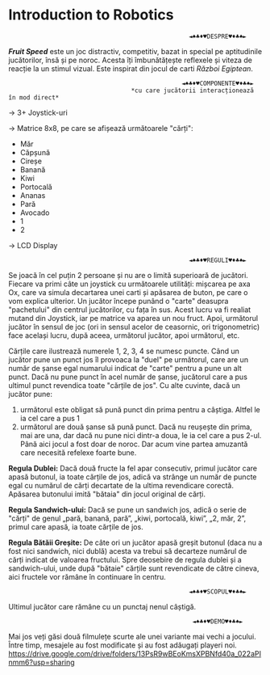 # Introduction to Robotics

                                                      ◄♠♣♦♥DESPRE♥♦♣♠►
*__Fruit Speed__* este un joc distractiv, competitiv, bazat in special pe aptitudinile jucătorilor, însă și pe noroc. Acesta îți îmbunătățește reflexele și viteza de reacție la un stimul vizual. Este inspirat din jocul de carti *Război Egiptean*.

                                                    ◄♠♣♦♥COMPONENTE♥♦♣♠►
                                      *cu care jucătorii interacționează în mod direct*
→ 3+ Joystick-uri

→ Matrice 8x8, pe care se afișează următoarele "cărți":
  - Măr
  - Căpșună
  - Cireșe
  - Banană
  - Kiwi
  - Portocală
  - Ananas
  - Pară
  - Avocado
  - 1
  - 2
  
→ LCD Display

                                                      ◄♠♣♦♥REGULI♥♦♣♠►
Se joacă în cel puțin 2 persoane și nu are o limită superioară de jucători.
Fiecare va primi câte un joystick cu următoarele utilități: mișcarea pe axa Ox, care va simula decartarea unei carti și apăsarea de buton, pe care o vom explica ulterior.
Un jucător începe punând o "carte" deasupra "pachetului" din centrul jucătorilor, cu fața în sus. Acest lucru va fi realiat mutand din Joystick, iar pe matrice va aparea un nou fruct. Apoi, următorul jucător în sensul de joc (ori in sensul acelor de ceasornic, ori trigonometric) face același lucru, după aceea, următorul jucător, apoi următorul, etc.

Cărțile care ilustrează numerele 1, 2, 3, 4 se numesc puncte. Când un jucător pune un punct jos îl provoaca la "duel" pe următorul, care are un număr de șanse egal numarului indicat de "carte" pentru a pune un alt punct. Dacă nu pune punct în acel număr de șanse, jucătorul care a pus ultimul punct revendica toate "cărțile de jos". Cu alte cuvinte, dacă un jucător pune:
1. următorul este obligat să pună punct din prima pentru a câștiga. Altfel le ia cel care a pus 1
2. următorul are două șanse să pună punct. Dacă nu reușește din prima, mai are una, dar dacă nu pune nici dintr-a doua, le ia cel care a pus 2-ul.
Până aici jocul a fost doar de noroc. Dar acum vine partea amuzantă care necesită refelexe foarte bune.

**Regula Dublei:** Dacă două fructe la fel apar consecutiv, primul jucător care apasă butonul, ia toate cărțile de jos, adică va strânge un număr de puncte egal cu numărul de cărți decartate de la ultima revendicare corectă. Apăsarea butonului imită "bătaia" din jocul original de cărți.

**Regula Sandwich-ului:** Dacă se pune un sandwich jos, adică o serie de "cărți" de genul „pară, banană, pară”, „kiwi, portocală, kiwi”, „2, măr, 2”, primul care apasă, ia toate cărțile de jos.

**Regula Bătăii Greșite:** De câte ori un jucător apasă greșit butonul (daca nu a fost nici sandwich, nici dublă) acesta va trebui să decarteze numărul de cărți indicat de valoarea fructului. Spre deosebire de regula dublei și a sandwich-ului, unde după "bătaie" cărțile sunt revendicate de către cineva, aici fructele vor rămâne în continuare în centru.

                                                      ◄♠♣♦♥SCOPUL♥♦♣♠►
Ultimul jucător care rămâne cu un punctaj nenul câștigă.

                                                       ◄♠♣♦♥DEMO♥♦♣♠►
Mai jos veți găsi două filmulețe scurte ale unei variante mai vechi a jocului. Între timp, mesajele au fost modificate și au fost adăugați playeri noi.
https://drive.google.com/drive/folders/13PsR9wBEoKmsXPBNfd40a_022aPInmm6?usp=sharing
